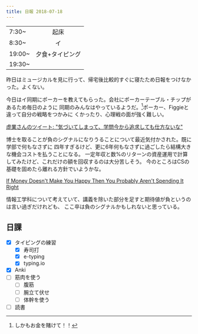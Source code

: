 ```yaml
---
title: 日報 2018-07-18
---
```


|        |                 |
| :-     | :-:             |
| 7:30~  | 起床            |
| 8:30~  | イ              |
| 19:00~ | 夕食+タイピング |
| 19:30~ |                 |

昨日はミュージカルを見に行って、帰宅後比較的すぐに寝たため日報をつけなかった。よくない。

今日はイ同期にポーカーを教えてもらった。会社にポーカーテーブル・チップがあるため毎日のように
同期のみんなはやっているようだ。[^poker]ポーカー、Figgieと違って自分の戦略をつかみに
くかったり、心理戦の面が強く難しい。

[^poker]: しかもお金を賭けて！！

[虚業さんのツイート: "気づいてしまって、学問今から追求しても仕方ないな"](https://twitter.com/mt_tilde/status/1019440109572280320)

博士を取ることが負のシグナルになりうることについて最近気付かされた。既に学部で何もなさずに
四年すぎるけど、更に6年何もなさずに過ごしたら結構大きな機会コストを払うことになる。
一定年収と数%のリターンの資産運用で計算してみたけど、これだけの額を回収するのは大分苦しそう。
今のところはCSの基礎を固めたら離れる方針でいようかな。

[If Money Doesn't Make You Happy Then You Probably Aren't Spending It Right](https://scholar.harvard.edu/files/danielgilbert/files/if-money-doesnt-make-you-happy.nov-12-20101.pdf)

情報工学科について考えていて、講義を除いた部分を足すと期待値が負というのは言い過ぎだけれども、
ここ卒は負のシグナルかもしれないと思っている。

## 日課

- [x] タイピングの練習
	+ [x] 寿司打
	+ [x] e-typing
	+ [x] typing.io
- [x] Anki
- [ ] 筋肉を使う
	+ [ ] 腹筋
	+ [ ] 腕立て伏せ
	+ [ ] 体幹を使う
- [ ] 読書
